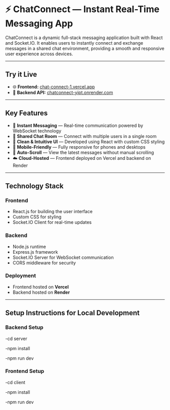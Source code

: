 # ⚡ ChatConnect — Instant Real-Time Messaging App

ChatConnect is a dynamic full-stack messaging application built with React and Socket.IO. It enables users to instantly connect and exchange messages in a shared chat environment, providing a smooth and responsive user experience across devices.

---

## Try it Live

- 🌐 **Frontend:** [chat-connect-1.vercel.app](https://chat-connect-1.vercel.app)  
- 🔗 **Backend API:** [chatconnect-yipt.onrender.com](https://chatconnect-yipt.onrender.com)

---

## Key Features

- 🚀 **Instant Messaging** — Real-time communication powered by WebSocket technology  
- 👥 **Shared Chat Room** — Connect with multiple users in a single room  
- 🎨 **Clean & Intuitive UI** — Developed using React with custom CSS styling  
- 📱 **Mobile-Friendly** — Fully responsive for phones and desktops  
- 🔄 **Auto-Scroll** — View the latest messages without manual scrolling  
- ☁️ **Cloud-Hosted** — Frontend deployed on Vercel and backend on Render  

---

## Technology Stack

### Frontend
- React.js for building the user interface  
- Custom CSS for styling  
- Socket.IO Client for real-time updates  

### Backend
- Node.js runtime  
- Express.js framework  
- Socket.IO Server for WebSocket communication  
- CORS middleware for security  

### Deployment
- Frontend hosted on **Vercel**  
- Backend hosted on **Render**

---

## Setup Instructions for Local Development

### Backend Setup

-cd server

-npm install

-npm run dev

### Frontend Setup

-cd client

-npm install

-npm run dev


